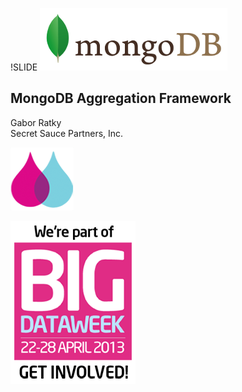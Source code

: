 !SLIDE 
![MongoDB](mongodb.png)

## MongoDB Aggregation Framework ##

Gabor Ratky  
Secret Sauce Partners, Inc.

![Secret Sauce Partners](ssp.png)

![Big Data Week](bdwbadge.png)

